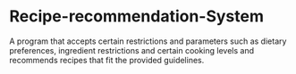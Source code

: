 # Recipe-recommendation-System
A program that accepts certain restrictions and parameters such as dietary preferences, ingredient restrictions and certain cooking levels and recommends recipes that fit the provided guidelines.
